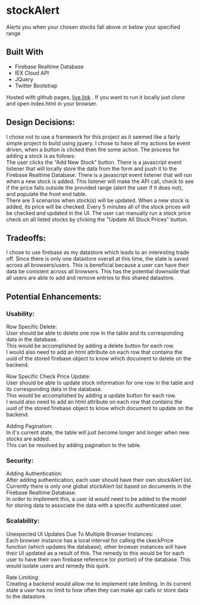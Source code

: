 # stockAlert
Alerts you when your chosen stocks fall above or below your specified range

## Built With
* Firebase Realtime Database
* IEX Cloud API
* JQuery
* Twitter Bootstrap

Hosted with github pages, [live link](https://jordan-carlile.github.io/stockAlert/) . If you want to run it locally just clone and open index.html in your browser.

## Design Decisions:
I chose not to use a framework for this project as it seemed like a fairly simple project to build using jquery.
I chose to have all my actions be event driven, when a button is clicked then fire some action.
The process for adding a stock is as follows:<br/>
The user clicks the "Add New Stock" button. There is a javascript event listener that will locally store the data from the form and push it to the Firebase Realtime Database. There is a javascript event listener that will run when a new stock is added. This listener will make the API call, check to see if the price falls outside the provided range (alert the user if it does not), and populate the front end table.<br/>
There are 3 scenarios when stock(s) will be updated. When a new stock is added, its price will be checked. Every 5 minutes all of the stock prices will be checked and updated in the UI. The user can manually run a stock price check on all listed stocks by clicking the "Update All Stock Prices" button.



## Tradeoffs:
I chose to use firebase as my datastore which leads to an interesting trade off. Since there is only one datastore overall at this time, the state is saved across all browsers/users.
This is beneficial because a user can have their data be conistent across all browsers.
This has the potential downside that all users are able to add and remove entries to this shared datastore.


## Potential Enhancements:

### Usability:
  Row Specific Delete:<br/>
    User should be able to delete one row in the table and its corresponding data in the database.<br/>
      This would be accomplished by adding a delete button for each row.<br/>
      I would also need to add an html attribute on each row that contains the uuid of the stored firebase object to know which document to delete on the backend.<br/>

  Row Specific Check Price Update:<br/>
    User should be able to update stock information for one row in the table and its corresponding data in the database.<br/>
      This would be accomplished by adding a update button for each row.<br/>
      I would also need to add an html attribute on each row that contains the uuid of the stored firebase object to know which document to update on the backend.<br/>
  
  Adding Pagination:<br/>
    In it's current state, the table will just become longer and longer when new stocks are added.<br/>
    This can be resolved by adding pagination to the table.<br/>

### Security:

  Adding Authentication:<br/>
    After adding authentication, each user should have their own stockAlert list. Currently there is only one global stockAlert list based on documents in the Firebase Realtime Database.<br/>
    In order to implement this, a user id would need to be added to the model for storing data to associate the data with a specific authenticated user.<br/>

### Scalability:

  Unexpected UI Updates Due To Multiple Browser Instances:<br/>
    Each browser instance has a local interval for calling the ckeckPrice function (which updates the database), other browser instances will have their UI updated as a result of this. The remedy to this would be for each user to have their own firebase reference (or portion) of the database. This would isolate users and remedy this quirk.

  Rate Limiting:<br/>
    Creating a backend would allow me to implement rate limiting. In its current state a user has no limit to how often they can make api calls or store data to the datastore.
